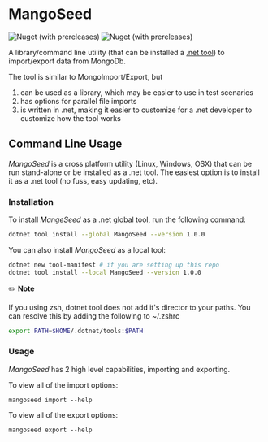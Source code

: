 # MangoSeed
![Nuget (with prereleases)](https://img.shields.io/nuget/vpre/MangoSeed?label=CLI&style=for-the-badge) ![Nuget (with prereleases)](https://img.shields.io/nuget/vpre/MangoSeed.Core?color=green&label=Library&style=for-the-badge)

A library/command line utility (that can be installed a [.net tool](https://docs.microsoft.com/en-us/dotnet/core/tools/global-tools)) to import/export data from MongoDb.

The tool is similar to MongoImport/Export, but 
1. can be used as a library, which may be easier to use in test scenarios
2. has options for parallel file imports
3. is written in .net, making it easier to customize for a .net developer to customize how the tool works

## Command Line Usage
_MangoSeed_ is a cross platform utility (Linux, Windows, OSX) that can be run stand-alone or be installed as a .net tool.  The easiest option is to install it as a .net tool (no fuss, easy updating, etc).

### Installation
To install _MangeSeed_ as a .net global tool, run the following command:
```bash
dotnet tool install --global MangoSeed --version 1.0.0
```
You can also install _MangoSeed_ as a local tool:
```bash
dotnet new tool-manifest # if you are setting up this repo
dotnet tool install --local MangoSeed --version 1.0.0
```

:pencil2: **Note**

If you using zsh, dotnet tool does not add it's director to your paths.  You can resolve this by adding the following to ~/.zshrc
```bash
export PATH=$HOME/.dotnet/tools:$PATH
```

### Usage
_MangoSeed_ has 2 high level capabilities, importing and exporting.

To view all of the import options:
```
mangoseed import --help
```

To view all of the export options:
```
mangoseed export --help
```
